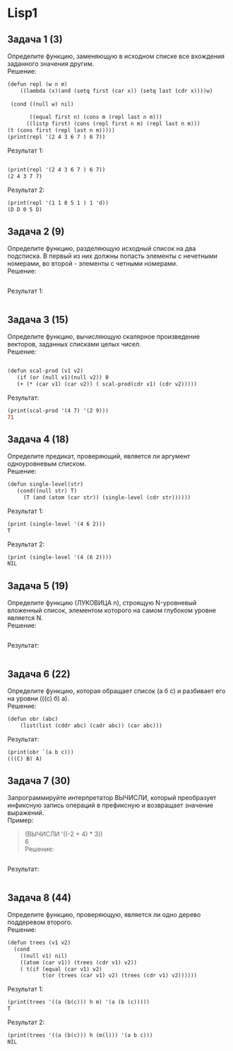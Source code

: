 # Lisp1
Задача 1 (3)  
---------  
Определите функцию, заменяющую в исходном списке все вхождения заданного значения другим.  
Решение:  
```diff
(defun repl (w n m)
    ((lambda (x)(and (setq first (car x)) (setq last (cdr x))))w)
    
 (cond ((null w) nil)
    
       ((equal first n) (cons m (repl last n m)))
      ((listp first) (cons (repl first n m) (repl last n m)))
(t (cons first (repl last n m)))))
(print(repl '(2 4 3 6 7 ) 6 7))
```   
Результат 1:  
```diff

(print(repl '(2 4 3 6 7 ) 6 7)) 
(2 4 3 7 7)
```   
Результат 2:  
```diff
(print(repl '(1 1 0 5 1 ) 1 'd))  
(D D 0 5 D) 
``` 

Задача 2 (9)  
--------------  
Определите функцию, разделяющую исходный список на два подсписка. В первый из них должны попасть элементы с нечетными номерами, во второй - элементы с четными номерами.  
Решение:  
```diff  

```   
Результат 1:  
```diff  

```  
Задача 3 (15)  
-----------------  

Определите функцию, вычисляющую скалярное произведение векторов, заданных списками целых чисел.  
Решение:  
```diff

(defun scal-prod (v1 v2)
   (if (or (null v1)(null v2)) 0   
   (+ (* (car v1) (car v2)) ( scal-prod(cdr v1) (cdr v2)))))
```   
Результат:  
```diff
(print(scal-prod '(4 7) '(2 9)))  
71
```   
Задача 4 (18)  
----------------
Определите предикат, проверяющий, является ли аргумент одноуровневым списком.  
Решение:  
```diff  
(defun single-level(str)
   (cond((null str) T)
     (T (and (atom (car str)) (single-level (cdr str))))))

```  
Результат 1:  
```diff  
(print (single-level '(4 6 2)))  
T
```   
Результат 2:  
```diff  
(print (single-level '(4 (6 2))))  
NIL
``` 
Задача 5 (19)  
--------------------
Определите функцию (ЛУКОВИЦА n), строящую N-уровневый вложенный список, элементом которого на самом глубоком уровне является N.  
Решение:  
```diff

```  
Результат:  
```diff

``` 
Задача 6 (22)  
----------------   
Определите функцию, которая обращает список (а б с) и разбивает его на уровни (((с) б) а).  
Решение:  
```diff
(defun obr (abc)
	(list(list (cddr abc) (cadr abc)) (car abc)))
```  
Результат:  
```diff
(print(obr `(a b c)))  
(((C) B) A)

```
Задача 7 (30)  
---------------  
Запрограммируйте интерпретатор ВЫЧИСЛИ, который преобразует инфиксную запись операций в префиксную и возвращает значение выражений.  
Пример:  
>(ВЫЧИСЛИ '((-2 + 4) * 3))  
6  
Решение:  
```diff

```   
Результат:  
```diff

``` 

Задача 8 (44)  
---------------  
Определите функцию, проверяющую, является ли одно дерево поддеревом второго.  
Решение:  
```diff
(defun trees (v1 v2)
  (cond
    ((null v1) nil)
    ((atom (car v1)) (trees (cdr v1) v2))
    ( t(if (equal (car v1) v2) 
           t(or (trees (car v1) v2) (trees (cdr v1) v2))))))
```  
Результат 1:  
```diff
(print(trees '((a (b(c))) h m) '(a (b (c)))))  
T
```  
Результат 2:  
```diff
(print(trees '((a (b(c))) h (m(l))) '(a b c)))  
NIL
``` 
